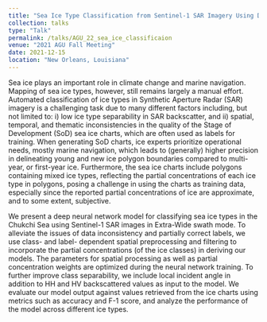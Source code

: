 ```yaml
---
title: "Sea Ice Type Classification from Sentinel-1 SAR Imagery Using Deep Neural Networks"
collection: talks
type: "Talk"
permalink: /talks/AGU_22_sea_ice_classificaion
venue: "2021 AGU Fall Meeting"
date: 2021-12-15
location: "New Orleans, Louisiana"
---
```


Sea ice plays an important role in climate change and marine navigation. Mapping of sea ice types, however, still remains largely a manual effort. Automated classification of ice types in Synthetic Aperture Radar (SAR) imagery is a challenging task due to many different factors including, but not limited to: i) low ice type separability in SAR backscatter, and ii) spatial, temporal, and thematic inconsistencies in the quality of the Stage of Development (SoD) sea ice charts, which are often used as labels for training. When generating SoD charts, ice experts prioritize operational needs, mostly marine navigation, which leads to (generally) higher precision in delineating young and new ice polygon boundaries compared to multi-year, or first-year ice. Furthermore, the sea ice charts include polygons containing mixed ice types, reflecting the partial concentrations of each ice type in polygons, posing a challenge in using the charts as training data, especially since the reported partial concentrations of ice are approximate, and to some extent, subjective.

We present a deep neural network model for classifying sea ice types in the Chukchi Sea using Sentinel-1 SAR images in Extra-Wide swath mode. To alleviate the issues of data inconsistency and partially correct labels, we use class- and label- dependent spatial preprocessing and filtering to incorporate the partial concentrations (of the ice classes) in deriving our models. The parameters for spatial processing as well as partial concentration weights are optimized during the neural network training. To further improve class separability, we include local incident angle in addition to HH and HV backscattered values as input to the model. We evaluate our model output against values retrieved from the ice charts using metrics such as accuracy and F-1 score, and analyze the performance of the model across different ice types.
